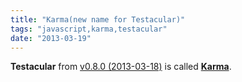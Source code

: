 ```yaml
---
title: "Karma(new name for Testacular)"
tags: "javascript,karma,testacular"
date: "2013-03-19"
---
```


**Testacular** from [v0.8.0 (2013-03-18)](https://github.com/karma-runner/karma/blob/master/CHANGELOG.md#v080-2013-03-18) is called **[Karma](https://karma-runner.github.com/0.8/index.html)**.
